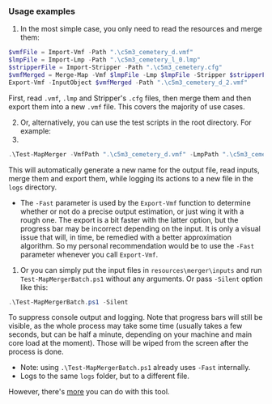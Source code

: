 ### Usage examples

1. In the most simple case, you only need to read the resources and merge them:

```powershell
$vmfFile = Import-Vmf -Path ".\c5m3_cemetery_d.vmf"
$lmpFile = Import-Lmp -Path ".\c5m3_cemetery_l_0.lmp"
$stripperFile = Import-Stripper -Path ".\c5m3_cemetery.cfg"
$vmfMerged = Merge-Map -Vmf $lmpFile -Lmp $lmpFile -Stripper $stripperFile
Export-Vmf -InputObject $vmfMerged -Path ".\c5m3_cemetery_d_2.vmf"
```

First, read `.vmf`, `.lmp` and Stripper's `.cfg` files, then merge them and then export them into a new `.vmf` file. This covers the majority of use cases. 

2. Or, alternatively, you can use the test scripts in the root directory. For example:
3. 
```powershell
.\Test-MapMerger -VmfPath ".\c5m3_cemetery_d.vmf" -LmpPath ".\c5m3_cemetery_l_0.lmp" -StripperPath ".\c5m3_cemetery.cfg" -Fast
```

This will automatically generate a new name for the output file, read inputs, merge them and export them, while logging its actions to a new file in the `logs` directory.
- The `-Fast` parameter is used by the `Export-Vmf` function to determine whether or not do a precise output estimation, or just wing it with a rough one. The export is a bit faster with the latter option, but the progress bar may be incorrect depending on the input. It is only a visual issue that will, in time, be remedied with a better approximation algorithm. So my personal recommendation would be to use the `-Fast` parameter whenever you call `Export-Vmf`.

1. Or you can simply put the input files in `resources\merger\inputs` and run `Test-MapMergerBatch.ps1` without any arguments. Or pass `-Silent` option like this:
```powershell
.\Test-MapMergerBatch.ps1 -Silent
```
To suppress console output and logging. Note that progress bars will still be visible, as the whole process may take some time (usually takes a few seconds, but can be half a minute, depending on your machine and main core load at the moment). Those will be wiped from the screen after the process is done.
- Note: using `.\Test-MapMergerBatch.ps1` already uses `-Fast` internally.
- Logs to the same `logs` folder, but to a different file.

However, there's [more](advanced.md) you can do with this tool.